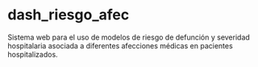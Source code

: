 # dash_riesgo_afec
Sistema web para el uso de modelos de riesgo de defunción y severidad hospitalaria asociada a diferentes afecciones médicas en pacientes hospitalizados.
